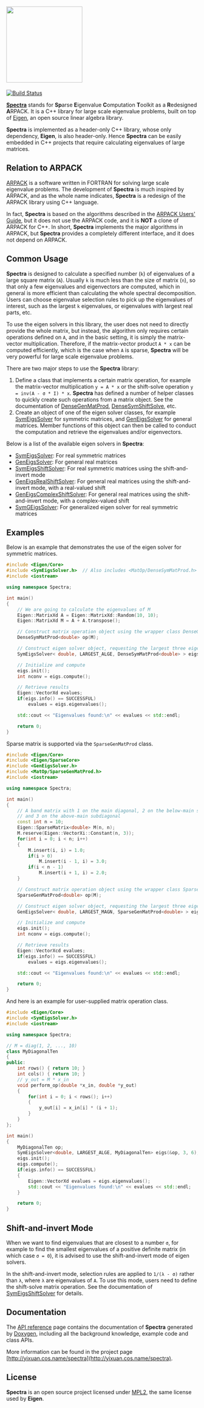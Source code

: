 # <a href="http://yixuan.cos.name/spectra"><img src="http://yixuan.cos.name/spectra/img/logo.png" width="200px" /></a>

[![Build Status](https://travis-ci.org/yixuan/spectra.svg?branch=master)](https://travis-ci.org/yixuan/spectra)

[**Spectra**](http://yixuan.cos.name/spectra) stands for **Sp**arse **E**igenvalue **C**omputation **T**oolkit
as a **R**edesigned **A**RPACK. It is a C++ library for large scale eigenvalue
problems, built on top of [Eigen](http://eigen.tuxfamily.org),
an open source linear algebra library.

**Spectra** is implemented as a header-only C++ library, whose only dependency,
**Eigen**, is also header-only. Hence **Spectra** can be easily embedded in
C++ projects that require calculating eigenvalues of large matrices.

## Relation to ARPACK

[ARPACK](http://www.caam.rice.edu/software/ARPACK/) is a software written in
FORTRAN for solving large scale eigenvalue problems. The development of
**Spectra** is much inspired by ARPACK, and as the whole name indicates,
**Spectra** is a redesign of the ARPACK library using C++ language.

In fact, **Spectra** is based on the algorithms described in the
[ARPACK Users' Guide](http://www.caam.rice.edu/software/ARPACK/UG/ug.html),
but it does not use the ARPACK code, and it is **NOT** a clone of ARPACK for C++.
In short, **Spectra** implements the major algorithms in ARPACK,
but **Spectra** provides a completely different interface, and it does not
depend on ARPACK.

## Common Usage

**Spectra** is designed to calculate a specified number (`k`) of eigenvalues
of a large square matrix (`A`). Usually `k` is much less than the size of matrix
(`n`), so that only a few eigenvalues and eigenvectors are computed, which
in general is more efficient than calculating the whole spectral decomposition.
Users can choose eigenvalue selection rules to pick up the eigenvalues of interest,
such as the largest `k` eigenvalues, or eigenvalues with largest real parts,
etc.

To use the eigen solvers in this library, the user does not need to directly
provide the whole matrix, but instead, the algorithm only requires certain operations
defined on `A`, and in the basic setting, it is simply the matrix-vector
multiplication. Therefore, if the matrix-vector product `A * x` can be computed
efficiently, which is the case when `A` is sparse, **Spectra**
will be very powerful for large scale eigenvalue problems.

There are two major steps to use the **Spectra** library:

1. Define a class that implements a certain matrix operation, for example the
matrix-vector multiplication `y = A * x` or the shift-solve operation
`y = inv(A - σ * I) * x`. **Spectra** has defined a number of
helper classes to quickly create such operations from a matrix object.
See the documentation of
[DenseGenMatProd](http://yixuan.cos.name/spectra/doc/classSpectra_1_1DenseGenMatProd.html),
[DenseSymShiftSolve](http://yixuan.cos.name/spectra/doc/classSpectra_1_1DenseSymShiftSolve.html), etc.
2. Create an object of one of the eigen solver classes, for example
[SymEigsSolver](http://yixuan.cos.name/spectra/doc/classSpectra_1_1SymEigsSolver.html)
for symmetric matrices, and
[GenEigsSolver](http://yixuan.cos.name/spectra/doc/classSpectra_1_1GenEigsSolver.html)
for general matrices. Member functions
of this object can then be called to conduct the computation and retrieve the
eigenvalues and/or eigenvectors.

Below is a list of the available eigen solvers in **Spectra**:
- [SymEigsSolver](http://yixuan.cos.name/spectra/doc/classSpectra_1_1SymEigsSolver.html):
For real symmetric matrices
- [GenEigsSolver](http://yixuan.cos.name/spectra/doc/classSpectra_1_1GenEigsSolver.html):
For general real matrices
- [SymEigsShiftSolver](http://yixuan.cos.name/spectra/doc/classSpectra_1_1SymEigsShiftSolver.html):
For real symmetric matrices using the shift-and-invert mode
- [GenEigsRealShiftSolver](http://yixuan.cos.name/spectra/doc/classSpectra_1_1GenEigsRealShiftSolver.html):
For general real matrices using the shift-and-invert mode,
with a real-valued shift
- [GenEigsComplexShiftSolver](http://yixuan.cos.name/spectra/doc/classSpectra_1_1GenEigsRealShiftSolver.html):
For general real matrices using the shift-and-invert mode,
with a complex-valued shift
- [SymGEigsSolver](http://yixuan.cos.name/spectra/doc/classSpectra_1_1SymGEigsSolver.html):
For generalized eigen solver for real symmetric matrices

## Examples

Below is an example that demonstrates the use of the eigen solver for symmetric
matrices.

```cpp
#include <Eigen/Core>
#include <SymEigsSolver.h>  // Also includes <MatOp/DenseSymMatProd.h>
#include <iostream>

using namespace Spectra;

int main()
{
    // We are going to calculate the eigenvalues of M
    Eigen::MatrixXd A = Eigen::MatrixXd::Random(10, 10);
    Eigen::MatrixXd M = A + A.transpose();

    // Construct matrix operation object using the wrapper class DenseGenMatProd
    DenseSymMatProd<double> op(M);

    // Construct eigen solver object, requesting the largest three eigenvalues
    SymEigsSolver< double, LARGEST_ALGE, DenseSymMatProd<double> > eigs(&op, 3, 6);

    // Initialize and compute
    eigs.init();
    int nconv = eigs.compute();

    // Retrieve results
    Eigen::VectorXd evalues;
    if(eigs.info() == SUCCESSFUL)
        evalues = eigs.eigenvalues();

    std::cout << "Eigenvalues found:\n" << evalues << std::endl;

    return 0;
}
```

Sparse matrix is supported via the `SparseGenMatProd` class.

```cpp
#include <Eigen/Core>
#include <Eigen/SparseCore>
#include <GenEigsSolver.h>
#include <MatOp/SparseGenMatProd.h>
#include <iostream>

using namespace Spectra;

int main()
{
    // A band matrix with 1 on the main diagonal, 2 on the below-main subdiagonal,
    // and 3 on the above-main subdiagonal
    const int n = 10;
    Eigen::SparseMatrix<double> M(n, n);
    M.reserve(Eigen::VectorXi::Constant(n, 3));
    for(int i = 0; i < n; i++)
    {
        M.insert(i, i) = 1.0;
        if(i > 0)
            M.insert(i - 1, i) = 3.0;
        if(i < n - 1)
            M.insert(i + 1, i) = 2.0;
    }

    // Construct matrix operation object using the wrapper class SparseGenMatProd
    SparseGenMatProd<double> op(M);

    // Construct eigen solver object, requesting the largest three eigenvalues
    GenEigsSolver< double, LARGEST_MAGN, SparseGenMatProd<double> > eigs(&op, 3, 6);

    // Initialize and compute
    eigs.init();
    int nconv = eigs.compute();

    // Retrieve results
    Eigen::VectorXcd evalues;
    if(eigs.info() == SUCCESSFUL)
        evalues = eigs.eigenvalues();

    std::cout << "Eigenvalues found:\n" << evalues << std::endl;

    return 0;
}
```

And here is an example for user-supplied matrix operation class.

```cpp
#include <Eigen/Core>
#include <SymEigsSolver.h>
#include <iostream>

using namespace Spectra;

// M = diag(1, 2, ..., 10)
class MyDiagonalTen
{
public:
    int rows() { return 10; }
    int cols() { return 10; }
    // y_out = M * x_in
    void perform_op(double *x_in, double *y_out)
    {
        for(int i = 0; i < rows(); i++)
        {
            y_out[i] = x_in[i] * (i + 1);
        }
    }
};

int main()
{
    MyDiagonalTen op;
    SymEigsSolver<double, LARGEST_ALGE, MyDiagonalTen> eigs(&op, 3, 6);
    eigs.init();
    eigs.compute();
    if(eigs.info() == SUCCESSFUL)
    {
        Eigen::VectorXd evalues = eigs.eigenvalues();
        std::cout << "Eigenvalues found:\n" << evalues << std::endl;
    }

    return 0;
}
```

## Shift-and-invert Mode

When we want to find eigenvalues that are closest to a number `σ`,
for example to find the smallest eigenvalues of a positive definite matrix
(in which case `σ = 0`), it is advised to use the shift-and-invert mode
of eigen solvers.

In the shift-and-invert mode, selection rules are applied to `1/(λ - σ)`
rather than `λ`, where `λ` are eigenvalues of `A`.
To use this mode, users need to define the shift-solve matrix operation. See
the documentation of
[SymEigsShiftSolver](http://yixuan.cos.name/spectra/doc/classSpectra_1_1SymEigsShiftSolver.html)
for details.

## Documentation

The [API reference](http://yixuan.cos.name/spectra/doc/) page contains the documentation
of **Spectra** generated by [Doxygen](http://www.doxygen.org/),
including all the background knowledge, example code and class APIs.

More information can be found in the project page [http://yixuan.cos.name/spectra](http://yixuan.cos.name/spectra).

## License

**Spectra** is an open source project licensed under
[MPL2](https://www.mozilla.org/MPL/2.0/), the same license used by **Eigen**.
